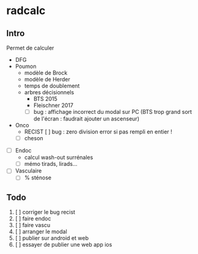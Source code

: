 ﻿# radcalc

## Intro

Permet de calculer
* DFG
* Poumon
    * modèle de Brock
    * modèle de Herder
    * temps de doublement
    * arbres décisionnels
        * BTS 2015
        * Fleischner 2017
        * [ ] bug : affichage incorrect du modal sur PC (BTS trop grand sort de l'écran : faudrait ajouter un ascenseur)
* Onco
    * RECIST
        [ ] bug : zero division error si pas rempli en entier !
    * [ ] cheson
* [ ] Endoc
    * calcul wash-out surrénales
    * [ ] mémo tirads, lirads...
* [ ] Vasculaire
    * [ ] % sténose

## Todo
1. [ ] corriger le bug recist
1. [ ] faire endoc
1. [ ] faire vascu
1. [ ] arranger le modal
1. [ ] publier sur android et web
1. [ ] essayer de publier une web app ios
